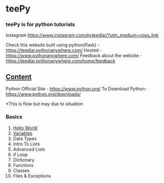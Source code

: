 # teePy
### teePy is for python tutorials

Instagram https://www.instagram.com/pyteedlar/?utm_medium=copy_link 

Check this website built using python(flask) - https://teedlar.pythonanywhere.com/
Hosted - https://www.pythonanywhere.com/
Feedback about the website - https://teedlar.pythonanywhere.com/home/feedback

## [Content](Content.ipynb)

Python Official Site - https://www.python.org/
To Download Python- https://www.python.org/downloads/

*This is flow but may due to situation

### Basics
1) [Hello World](HelloWorld.ipynb)
2) [Variables](Variables.ipynb)
3) Data Types
4) Intro To Lists
5) Advanced Lists
6) if Loop
7) Dictionary
8) Functions
9) Classes
10) Files & Exceptions
